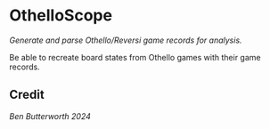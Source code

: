 # OthelloScope
*Generate and parse Othello/Reversi game records for analysis.*

Be able to recreate board states from Othello games with their game records.

## Credit
*Ben Butterworth 2024*
